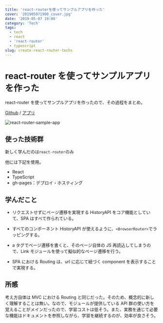 ```yaml
---
title: 'react-routerを使ってサンプルアプリを作った'
cover: '201905071900_cover.jpg'
date: '2019-05-07 19:00'
category: 'Tech'
tags:
  - tech
  - react
  - 'react-router'
  - typescript
slug: create-react-router-techs
---
```


# react-router を使ってサンプルアプリを作った

react-router を使ってサンプルアプリを作ったので、その過程をまとめ。

[Github](https://github.com/snamiki1212/react-router-techs) / [アプリ](https://snamiki1212.github.io/react-router-techs/)

![react-router-sample-app](201905071900_1.gif)

## 使った技術群

新しく学んだのは`react-router`のみ

他には下記を使用。

- React
- TypeScript
- gh-pages：デプロイ・ホスティング

## 学んだこと

- リクエストせずにページ遷移を実現する HistoryAPI をコア機能としていて、SPA はすべて作られている。
- すべてのコンポーネント HistoryAPI が使えるように、`<BrowserRouter>`でラッピングする。

- a タグでページ遷移を書くと、そのページ自体の JS 再読込してしまうので、Link モジュールを使って擬似的なページ遷移を行う。

- SPA における Routing は、url に応じて紐づく component を表示することで実現する。

## 所感

考え方自体は MVC における Routing と同じだった。そのため、概念的に新しく理解することは無い。なので、モジュールが提供している API 群の使い方を覚えることがメインだったので、学習コストは低そう。また、実務を通じて必要な機能はドキュメントを参照しながら、学習を継続するのが、効率が良さそう。
